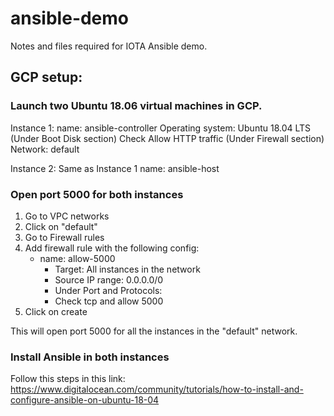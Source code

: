 # ansible-demo
Notes and files required for IOTA Ansible demo.

## GCP setup:
### Launch two Ubuntu 18.06 virtual machines in GCP.

Instance 1:
name: ansible-controller
Operating system: Ubuntu 18.04 LTS (Under Boot Disk section)
Check Allow HTTP traffic (Under Firewall section)
Network: default

Instance 2: 
Same as Instance 1 
name: ansible-host


### Open port 5000 for both instances
1. Go to VPC networks
2. Click on "default"
3. Go to Firewall rules
4. Add firewall rule with the following config:
	- name: allow-5000
        - Target: All instances in the network
        - Source IP range: 0.0.0.0/0
        - Under Port and Protocols:
		- Check tcp and allow 5000
5. Click on create

This will open port 5000 for all the instances in the "default" network.


### Install Ansible in both instances 
Follow this steps in this link: https://www.digitalocean.com/community/tutorials/how-to-install-and-configure-ansible-on-ubuntu-18-04



